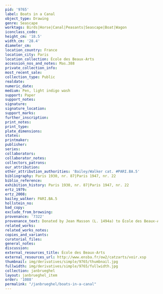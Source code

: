 ```yaml
---
pid: '9765'
label: Boats in a Canal
object_type: Drawing
genre: Seascape
worktags: Birds|Horse|Canal|Peasants|Seascape|Boat|Wagon
iconclass_code:
height_cm: '18.5'
width_cm: '28.4'
diameter_cm:
location_country: France
location_city: Paris
location_collection: École des Beaux-Arts
accession_nos_and_notes: Mas.388
private_collection_info:
most_recent_sale:
collection_type: Public
realdate:
numeric_date:
medium: Pen, light indigo wash
support: Paper
support_notes:
signature:
signature_location:
support_marks:
further_inscription:
print_notes:
print_type:
plate_dimensions:
states:
printmaker:
publisher:
series:
collaborators:
collaborator_notes:
collectors_patrons:
our_attribution:
other_attribution_authorities: 'Bailey/Walker cat. #PARI.BA.5'
bibliography: Paris 1930, nr. 87|Paris 1947, nr. 22
biblio_reference:
exhibition_history: Paris 1930, nr. 87|Paris 1947, nr. 22
ertz_1979:
ertz_2008:
bailey_walker: PARI.BA.5
hollstein_no:
bad_copy:
exclude_from_browsing:
provenance: '7322'
provenance_text: Donated by Jean Masson (L. 1494a) to École des Beaux-Arts, 1925
related_works:
related_works_notes:
copies_and_variants:
curatorial_files:
general_notes:
discussion:
external_resources_title: École des Beaux-Arts
external_resources_url: http://www.ensba.fr/ow2/catzarts/voir.xsp
thumbnail: img/derivatives/simple/9765/thumbnail.jpg
fullwidth: img/derivatives/simple/9765/fullwidth.jpg
collection: janbrueghel
layout: janbrueghel_item
order: '1088'
permalink: "/janbrueghel/boats-in-a-canal"
---
```

